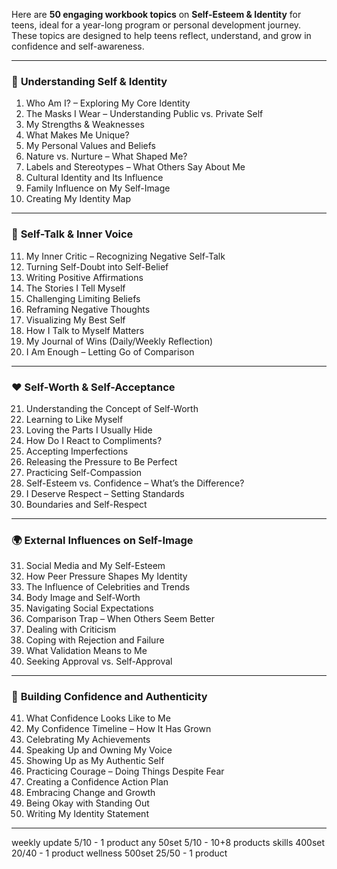 Here are **50 engaging workbook topics** on **Self-Esteem & Identity** for teens, ideal for a year-long program or personal development journey. These topics are designed to help teens reflect, understand, and grow in confidence and self-awareness.

---

### 🧠 **Understanding Self & Identity**
1. Who Am I? – Exploring My Core Identity  
2. The Masks I Wear – Understanding Public vs. Private Self  
3. My Strengths & Weaknesses  
4. What Makes Me Unique?  
5. My Personal Values and Beliefs  
6. Nature vs. Nurture – What Shaped Me?  
7. Labels and Stereotypes – What Others Say About Me  
8. Cultural Identity and Its Influence  
9. Family Influence on My Self-Image  
10. Creating My Identity Map  

---

### 💬 **Self-Talk & Inner Voice**
11. My Inner Critic – Recognizing Negative Self-Talk  
12. Turning Self-Doubt into Self-Belief  
13. Writing Positive Affirmations  
14. The Stories I Tell Myself  
15. Challenging Limiting Beliefs  
16. Reframing Negative Thoughts  
17. Visualizing My Best Self  
18. How I Talk to Myself Matters  
19. My Journal of Wins (Daily/Weekly Reflection)  
20. I Am Enough – Letting Go of Comparison  

---

### ❤️ **Self-Worth & Self-Acceptance**
21. Understanding the Concept of Self-Worth  
22. Learning to Like Myself  
23. Loving the Parts I Usually Hide  
24. How Do I React to Compliments?  
25. Accepting Imperfections  
26. Releasing the Pressure to Be Perfect  
27. Practicing Self-Compassion  
28. Self-Esteem vs. Confidence – What’s the Difference?  
29. I Deserve Respect – Setting Standards  
30. Boundaries and Self-Respect  

---

### 🌍 **External Influences on Self-Image**
31. Social Media and My Self-Esteem  
32. How Peer Pressure Shapes My Identity  
33. The Influence of Celebrities and Trends  
34. Body Image and Self-Worth  
35. Navigating Social Expectations  
36. Comparison Trap – When Others Seem Better  
37. Dealing with Criticism  
38. Coping with Rejection and Failure  
39. What Validation Means to Me  
40. Seeking Approval vs. Self-Approval  

---

### 💪 **Building Confidence and Authenticity**
41. What Confidence Looks Like to Me  
42. My Confidence Timeline – How It Has Grown  
43. Celebrating My Achievements  
44. Speaking Up and Owning My Voice  
45. Showing Up as My Authentic Self  
46. Practicing Courage – Doing Things Despite Fear  
47. Creating a Confidence Action Plan  
48. Embracing Change and Growth  
49. Being Okay with Standing Out  
50. Writing My Identity Statement  

---

weekly update 5/10 - 1 product
any 50set 5/10 - 10+8 products
skills 400set 20/40 - 1 product
wellness 500set 25/50 - 1 product